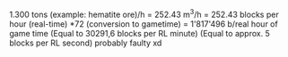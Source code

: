 
1.300 tons (example: hematite ore)/h
= 252.43 m<sup>3</sup>/h = 252.43 blocks per hour (real-time)
\*72 (conversion to gametime) = 1'817'496 b/real hour of game time 
	(Equal to 30291,6 blocks per RL minute)
	(Equal to approx. 5 blocks per RL second)
probably faulty xd 
